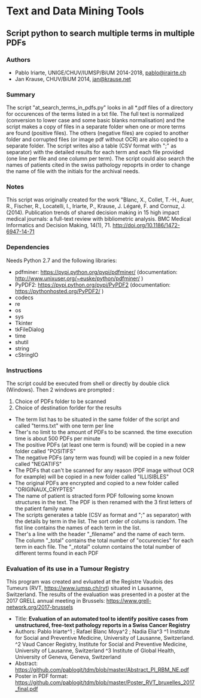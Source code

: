 # Text and Data Mining Tools

## Script python to search multiple terms in multiple PDFs

### Authors
  * Pablo Iriarte, UNIGE/CHUV/IUMSP/BiUM 2014-2018, pablo@irairte.ch
  * Jan Krause, CHUV/BiUM 2014, jan@krause.net

### Summary
The script "at_search_terms_in_pdfs.py" looks in all \*.pdf files of a directory for occurences of the terms listed in a txt file. The full text is normalized (conversion to lower case and some basic blanks normalisation) and the script makes a copy of files in a separate folder when one or more terms are found (positive files). The others (negative files) are copied to another folder and corrupted files (or image pdf without OCR) are also copied to a separate folder. The script writes also a table (CSV format with ";" as separator) with the detailed results for each term  and each file provided (one line per file and one column per term). The script could also search the names of patients cited in the swiss pathology repoprts in order to change the name of file with the initials for the archival needs.

### Notes
This script was originally created for the work "Blanc, X., Collet, T.-H., Auer, R., Fischer, R., Locatelli, I., Iriarte, P., Krause, J. Légaré, F. and Cornuz, J. (2014). Publication trends of shared decision making in 15 high impact medical journals: a full-text review with bibliometric analysis. BMC Medical Informatics and Decision Making, 14(1), 71. http://doi.org/10.1186/1472-6947-14-71

### Dependencies
Needs Python 2.7 and the following libraries:
  * pdfminer: https://pypi.python.org/pypi/pdfminer/ (documentation: http://www.unixuser.org/~euske/python/pdfminer/ )
  * PyPDF2: https://pypi.python.org/pypi/PyPDF2 (documentation: https://pythonhosted.org/PyPDF2/ )
  * codecs
  * re
  * os
  * sys
  * Tkinter
  * tkFileDialog
  * time
  * shutil
  * string
  * cStringIO

### Instructions
The script could be executed from shell or directly by double click (Windows). Then 2 windows are prompted :
1. Choice of PDFs folder to be scanned
2. Choice of destination forlder for the results

* The term list has to be situated in the same folder of the script and called "terms.txt" with one term per line
* Ther's no limit to the amount of PDFs to be scanned. the time execution time is about 500 PDFs per minute
* The positive PDFs (at least one term is found) will be copied in a new folder called "POSITIFS"
* The negative PDFs (any term was found) will be copied in a new folder called "NEGATIFS"
* The PDFs that can't be scanned for any reason (PDF image without OCR for example) will be copied in a new folder called "ILLISIBLES"
* The original PDFs are encrypted and copied to a new folder called "ORIGINAUX_CRYPTES"
* The name of patient is stracted form PDF following some known structures in the text. The PDF is then renamed with the 3 first letters of the patient family name
* The scripts generates a table (CSV as format and ";" as separator) with the details by term in the list. The sort order of colums is random. The fist line contains the names of each term in the list.
* Ther's a line with the header "_filename" and the name of each term. The column "_total" contains the total number of "occurencies" for each term in each file. The "_ntotal" column contains the total number of different terms found in each PDF

### Evaluation of its use in a Tumour Registry
This program was created and evluated at the Registre Vaudois des Tumeurs (RVT, https://www.iumsp.ch/rvt) situated in Lausanne, Switzerland. The results of the evaluation was presented in a poster at the 2017 GRELL annual meeting in Brussels: https://www.grell-network.org/2017-brussels

 - Title: **Evaluation of an automated tool to identify positive cases from unstructured, free-text pathology reports in a Swiss Cancer Registry**
 - Authors: Pablo Iriarte^1 ; Rafael Blanc Moya^2 ; Nadia Elia^3
^1 Institute for Social and Preventive Medicine, University of Lausanne, Switzerland.
^2 Vaud Cancer Registry, Institute for Social and Preventive Medicine, University of Lausanne, Switzerland
^3 Institute of Global Health, University of Geneva, Geneva, Switzerland
 - Abstract: https://github.com/pablogit/tdm/blob/master/Abstract_PI_RBM_NE.pdf
 - Poster in PDF format: https://github.com/pablogit/tdm/blob/master/Poster_RVT_bruxelles_2017_final.pdf
